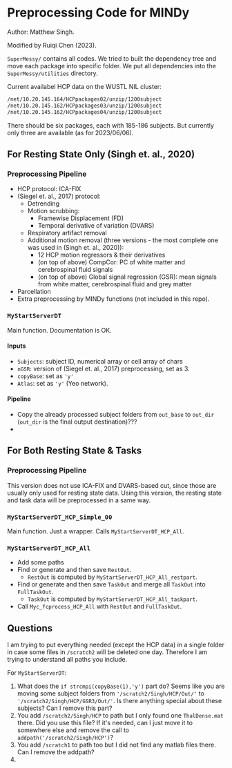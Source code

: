 # Preprocessing Code for MINDy

Author: Matthew Singh.

Modified by Ruiqi Chen (2023).

`SuperMessy/` contains all codes. We tried to built the dependency tree and move each package into specific folder. We put all dependencies into the `SuperMessy/utilities` directory.

Current availabel HCP data on the WUSTL NIL cluster:

```bash
/net/10.20.145.164/HCPpackages02/unzip/1200subject
/net/10.20.145.162/HCPpackages03/unzip/1200subject
/net/10.20.145.162/HCPpackages04/unzip/1200subject
```

There should be six packages, each with 185-186 subjects. But currently only three are available (as for 2023/06/06).

## For Resting State Only (Singh et. al., 2020)

### Preprocessing Pipeline

- HCP protocol: ICA-FIX
- (Siegel et. al., 2017) protocol:
    - Detrending
    - Motion scrubbing:
        - Framewise Displacement (FD)
        - Temporal derivative of variation (DVARS)
    - Respiratory artifact removal
    - Additional motion removal (three versions - the most complete one was used in (Singh et. al., 2020)):
        - 12 HCP motion regressors & their derivatives
        - (on top of above) CompCor: PC of white matter and cerebrospinal fluid signals
        - (on top of above) Global signal regression (GSR): mean signals from white matter, cerebrospinal fluid and grey matter
- Parcellation
- Extra preprocessing by MINDy functions (not included in this repo).

### `MyStartServerDT`

Main function. Documentation is OK.

#### Inputs

- `Subjects`: subject ID, numerical array or cell array of chars
- `nGSR`: version of (Siegel et. al., 2017) preprocessing, set as 3.
- `copyBase`: set as `'y'`
- `Atlas`: set as `'y'` (Yeo network).

#### Pipeline

- Copy the already processed subject folders from `out_base` to `out_dir` (`out_dir` is the final output destination)???
- 

## For Both Resting State & Tasks

### Preprocessing Pipeline

This version does not use ICA-FIX and DVARS-based cut, since those are usually only used for resting state data. Using this version, the resting state and task data will be preprocessed in a same way.

### `MyStartServerDT_HCP_Simple_00`

Main function. Just a wrapper. Calls `MyStartServerDT_HCP_All`.

### `MyStartServerDT_HCP_All`

- Add some paths
- Find or generate and then save `RestOut`.
    - `RestOut` is computed by `MyStartServerDT_HCP_All_restpart`.
- Find or generate and then save `TaskOut` and merge all `TaskOut` into `FullTaskOut`.
    - `TaskOut` is computed by `MyStartServerDT_HCP_All_taskpart`.
- Call `Myc_fcprocess_HCP_All` with `RestOut` and `FullTaskOut`.





## Questions

I am trying to put everything needed (except the HCP data) in a single folder in case some files in `/scratch2` will be deleted one day. Therefore I am trying to understand all paths you include.

For `MyStartServerDT`:

1. What does the `if strcmpi(copyBase(1),'y')` part do? Seems like you are moving some subject folders from `'/scratch2/Singh/HCP/Out/'` to `'/scratch2/Singh/HCP/GSR3/Out/'`. Is there anything special about these subjects? Can I remove this part?
2. You add `/scratch2/Singh/HCP` to path but I only found one `ThalDense.mat` there. Did you use this file? If it's needed, can I just move it to somewhere else and remove the call to `addpath('/scratch2/Singh/HCP')`?
3. You add `/scratch1` to path too but I did not find any matlab files there. Can I remove the addpath?
4. 